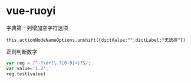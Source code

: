 # vue-ruoyi

字典第一列增加空字符选项
```
this.actionNodeNameOptions.unshift({dictValue:"",dictLabel:"无选择"})
```

正则判断数字
```javascript
var reg = /^-?\d+(\.?[0-9]+)?$/;
var value='1.2';
reg.test(value)
```



